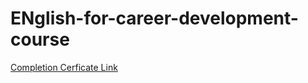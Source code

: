 # ENglish-for-career-development-course
[Completion Cerficate Link](https://drive.google.com/file/d/1hkzlBhsgLOpDdyPQGu8D3Ac-Caq4qqhN/view?usp=sharing)
